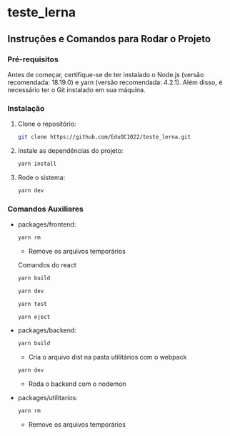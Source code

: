 # teste_lerna

## Instruções e Comandos para Rodar o Projeto

### Pré-requisitos

Antes de começar, certifique-se de ter instalado o Node.js (versão recomendada: 18.19.0) e yarn (versão recomendada: 4.2.1). Além disso, é necessário ter o Git instalado em sua máquina.

### Instalação

1. Clone o repositório:
   ```bash
   git clone https://github.com/EduOC1022/teste_lerna.git
   ```

3. Instale as dependências do projeto:
   ```bash
   yarn install
   ```

5. Rode o sistema:
   ```bash
   yarn dev
   ```

### Comandos Auxiliares

- packages/frontend:

  ```bash
  yarn rm
  ```
  - Remove os arquivos temporários
    
  Comandos do react
     ```bash
     yarn build
     ```
     ```bash
     yarn dev
     ```
     ```bash
     yarn test
     ```
     ```bash
     yarn eject
     ```

- packages/backend:
  
  ```bash
  yarn build
  ```
  - Cria o arquivo dist na pasta utilitários com o webpack

 
  ```bash
  yarn dev
  ```
  - Roda o backend com o nodemon

- packages/utilitarios:
  
  ```bash
  yarn rm
  ```
  - Remove os arquivos temporários
    
  
